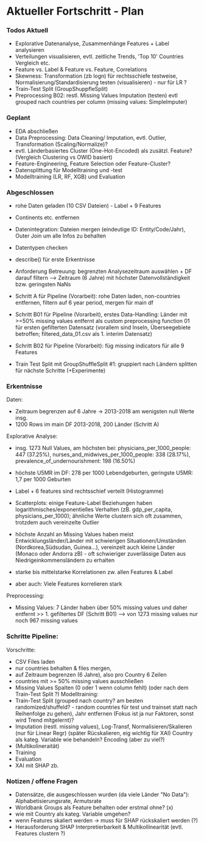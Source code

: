 # Aktueller Fortschritt - Plan


### Todos Aktuell
- Explorative Datenanalyse, Zusammenhänge Features + Label analysieren
- Verteilungen visualisieren, evtl. zeitliche Trends, 'Top 10' Countries Vergleich etc.
- Feature vs. Label & Feature vs. Feature, Correlations
- Skewness: Transformation (zb logn) für rechtsschiefe testweise, Normalisierung/Standardisierung testen (visualisieren) - nur für LR ?
- Train-Test Split (GroupShuppfleSplit)
- Preprocessing B02: restl. Missing Values Imputation (testen)
                     evtl grouped nach countries per column 
                     (missing values: SimpleImputer)

### Geplant
- EDA abschließen
- Data Preprocessing: Data Cleaning/ Imputation, evtl. Outlier, Transformation (Scaling/Normalize)?
- evtl. Länderbasiertes Cluster (One-Hot-Encoded) als zusätzl. Feature? (Vergleich Clustering vs OWID basiert)
- Feature-Engineering, Feature Selection oder Feature-Cluster?
- Datensplittung für Modelltraining und -test
- Modelltraining (LR, RF, XGB) und Evaluation

### Abgeschlossen
- rohe Daten geladen (10 CSV Dateien) - Label + 9 Features
- Continents etc. entfernen
- Datenintegration: Dateien mergen (eindeutige ID: Entity/Code/Jahr), Outer Join um alle Infos zu behalten
- Datentypen checken
- describe() für erste Erkentnisse
- Anforderung Betreuung: begrenzten Analysezeitraum auswählen + DF darauf filtern
    --> Zeitraum (6 Jahre) mit höchster Datenvollständigkeit bzw. geringsten NaNs
- Schritt A für Pipeline (Vorarbeit): rohe Daten laden, non-countries entfernen, filtern auf 6 year period, mergen für main df

- Schritt B01 für Pipeline (Vorarbeit), erstes Data-Handling: Länder mit >=50% missing values entfernt als custom preprocessing function 01 für ersten gefilterten Datensatz (vorallem sind Inseln, Überseegebiete betroffen; filtered_data_01.csv als 1. interim Datensatz)
- Schritt B02 für Pipeline (Vorarbeit): füg missing indicators für alle 9 Features

- Train Test Split mit GroupShuffleSplit #1: gruppiert nach Ländern splitten für nächste Schritte (+Experimente)

### Erkentnisse
Daten:
- Zeitraum begrenzen auf 6 Jahre -> 2013-2018 am wenigsten null Werte insg.
- 1200 Rows im main DF 2013-2018, 200 Länder (Schritt A)

Explorative Analyse:
- insg. 1273 Null Values, am höchsten bei: physicians_per_1000_people: 447 (37.25%), nurses_and_midwives_per_1000_people: 338 (28.17%), prevalence_of_undernourishment: 198 (16.50%)
- höchste U5MR im DF: 278 per 1000 Lebendgeburten, geringste U5MR: 1,7 per 1000 Geburten
- Label + 6 features sind rechtsschief verteilt (Histogramme)
- Scatterplots: einige Feature-Label Beziehungen haben logarithmisches/exponentielles Verhalten 
  (zB. gdp_per_capita, physicians_per_1000); ähnliche Werte clustern sich oft zusammen, trotzdem auch vereinzelte Outlier
- höchste Anzahl an Missing Values haben meist Entwicklungsländer/Länder mit schwierigen Situationen/Umständen (Nordkorea,Südsudan, Guinea...), vereinzelt auch kleine Länder (Monaco oder Andorra zB) - oft schwieriger zuverlässige Daten aus Niedrigeinkommensländern zu erhalten

- starke bis mittelstarke Korrelationen zw. allen Features & Label
- aber auch: Viele Features korrelieren stark

Preprocessing:
- Missing Values: 7 Länder haben über 50% missing values und daher entfernt >> 1. gefiltertes DF (Schritt B01) --> von 1273 missing values nur noch 967 missing values

### Schritte Pipeline:
Vorschritte:
- CSV Files laden
- nur countries behalten & files mergen, 
- auf Zeitraum begrenzen (6 Jahre), also pro Country 6 Zeilen
- countries mit >= 50% missing values ausschließen
- Missing Values Spalten (0 oder 1 wenn column fehlt) (oder nach dem Train-Test Split ?)
Modelltraining:
- Train-Test Split (grouped nach country? am besten randomized/shuffeld? - random countries für test und trainset statt nach Reihenfolge zu gehen), Jahr entfernen (Fokus ist ja nur Faktoren, sonst wird Trend mitgelernt)?
- Imputation (restl. missing values), Log-Transf, Normalisieren/Skalieren (nur für Linear Regr) (später Rücskalieren, eig wichtig für XAI)
Country als kateg. Variable wie behandeln? Encoding (aber zu viel?)
- (Multikolineraität)
- Training
- Evaluation
- XAI mit SHAP zb.

### Notizen / offene Fragen
- Datensätze, die ausgeschlossen wurden (da viele Länder "No Data"):
Alphabetisierungsrate, Armutsrate
- Worldbank Groups als Feature behalten oder erstmal ohne? (x)
- wie mit Country als kateg. Variable umgehen?
- wenn Features skaliert werden -> muss für SHAP rückskaliert werden (?) 
- Herausforderung SHAP Interpretierbarkeit & Multikollinearität (evtl. Features clustern ?)